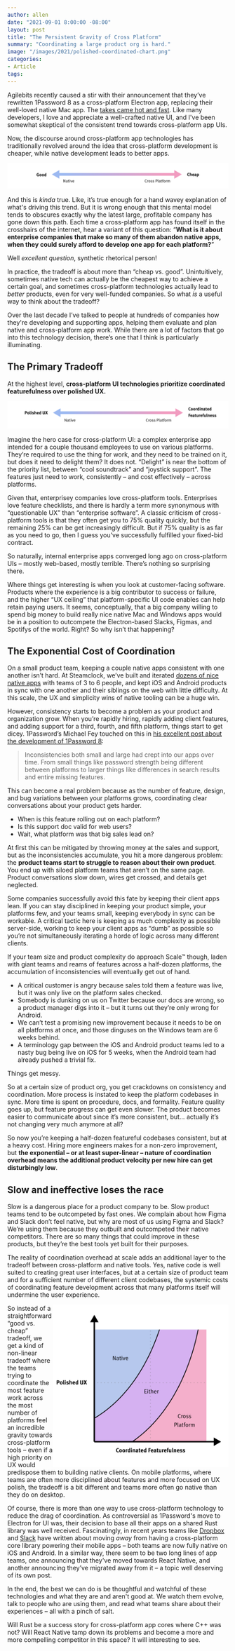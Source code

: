 ```yaml
---
author: allen
date: "2021-09-01 8:00:00 -08:00"
layout: post
title: "The Persistent Gravity of Cross Platform"
summary: "Coordinating a large product org is hard."
image: "/images/2021/polished-coordinated-chart.png"
categories:
- Article
tags:
---
```


Agilebits recently caused a stir with their announcement that they’ve rewritten 1Password 8 as a cross-platform Electron app, replacing their well-loved native Mac app. The [takes came hot and fast](https://mjtsai.com/blog/2021/08/11/1password-8-for-mac-early-access/). Like many developers, I love and appreciate a well-crafted native UI, and I've been somewhat skeptical of the consistent trend towards cross-platform app UIs.

Now, the discourse around cross-platform app technologies has traditionally revolved around the idea that cross-platform development is cheaper, while native development leads to better apps.

<img src="/images/2021/good-cheap-scale.png">

And this is *kinda* true. Like, it’s true enough for a hand wavey explanation of what's driving this trend. But it is wrong enough that this mental model tends to obscures exactly why the latest large, profitable company has gone down this path. Each time a cross-platform app has found itself in the crosshairs of the internet, hear a variant of this question: “**What is it about enterprise companies that make so many of them abandon native apps, when they could surely afford to develop one app for each platform?**”

Well *excellent question*, synthetic rhetorical person!

In practice, the tradeoff is about more than “cheap vs. good”. Unintuitively, sometimes native tech can actually be the cheapest way to achieve a certain goal, and sometimes cross-platform technologies actually lead to *better* products, even for very well-funded companies. So what *is* a useful way to think about the tradeoff?

Over the last decade I’ve talked to people at hundreds of companies how they're developing and supporting apps, helping them evaluate and plan native and cross-platform app work. While there are a lot of factors that go into this technology decision, there’s one that I think is particularly illuminating. 

## The Primary Tradeoff

At the highest level, **cross-platform UI technologies prioritize coordinated featurefulness over polished UX.**

<img src="/images/2021/polished-coordinated-scale.png">

Imagine the hero case for cross-platform UI: a complex enterprise app intended for a couple thousand employees to use on various platforms. They’re required to use the thing for work, and they need to be trained on it, but does it need to delight them? It does not. “Delight” is near the bottom of the priority list, between “cool soundtrack” and “joystick support”. The features just need to work, consistently – and cost effectively – across platforms.

Given that, enterprisey companies love cross-platform tools. Enterprises love feature checklists, and there is hardly a term more synonymous with “questionable UX” than “enterprise software”. A classic criticism of cross-platform tools is that they often get you to 75% quality quickly, but the remaining 25% can be get increasingly difficult. But if 75% quality is as far as you need to go, then I guess you've successfully fulfilled your fixed-bid contract.

So naturally, internal enterprise apps converged long ago on cross-platform UIs – mostly web-based, mostly terrible. There’s nothing so surprising there.

Where things get interesting is when you look at customer-facing software. Products where the experience is a big contributor to success or failure, and the higher “UX ceiling” that platform-specific UI code enables can help retain paying users. It seems, conceptually, that a big company willing to spend big money to build really nice native Mac and Windows apps would be in a position to outcompete the Electron-based Slacks, Figmas, and Spotifys of the world. Right? So why isn’t that happening?

## The Exponential Cost of Coordination 
On a small product team, keeping a couple native apps consistent with one another isn’t hard. At Steamclock, we’ve built and iterated [dozens of nice native apps](https://steamclock.com/work) with teams of 3 to 6 people, and kept iOS and Android products in sync with one another and their siblings on the web with little difficulty. At this scale, the UX and simplicity wins of native tooling can be a huge win.

However, consistency starts to become a problem as your product and organization grow. When you’re rapidly hiring, rapidly adding client features, and adding support for a third, fourth, and fifth platform, things start to get dicey. 1Password’s Michael Fey touched on this in [his excellent post about the development of 1Password 8](https://blog.1password.com/1password-8-the-story-so-far/):

> Inconsistencies both small and large had crept into our apps over time. From small things like password strength being different between platforms to larger things like differences in search results and entire missing features.

This can become a real problem because as the number of feature, design, and bug variations between your platforms grows, coordinating clear conversations about your product gets harder.

- When is this feature rolling out on each platform?
- Is this support doc valid for web users?
- Wait, what platform was that big sales lead on?

At first this can be mitigated by throwing money at the sales and support, but as the inconsistencies accumulate, you hit a more dangerous problem: the **product teams start to struggle to reason about their own product**. You end up with siloed platform teams that aren’t on the same page. Product conversations slow down, wires get crossed, and details get neglected.

Some companies successfully avoid this fate by keeping their client apps lean. If you can stay disciplined in keeping your product simple, your platforms few, and your teams small, keeping everybody in sync can be workable. A critical tactic here is keeping as much complexity as possible server-side, working to keep your client apps as “dumb” as possible so you’re not simultaneously iterating a horde of logic across many different clients.

If your team size and product complexity do approach Scale™ though, laden with giant teams and reams of features across a half-dozen platforms, the accumulation of inconsistencies will eventually get out of hand.

- A critical customer is angry because sales told them a feature was live, but it was only live on the platform sales checked.
- Somebody is dunking on us on Twitter because our docs are wrong, so a product manager digs into it – but it turns out they’re only wrong for Android.
- We can’t test a promising new improvement because it needs to be on all platforms at once, and those dinguses on the Windows team are 6 weeks behind.
- A terminology gap between the iOS and Android product teams led to a nasty bug being live on iOS for 5 weeks, when the Android team had already pushed a trivial fix.

Things get messy.

So at a certain size of product org, you get crackdowns on consistency and coordination. More process is instated to keep the platform codebases in sync. More time is spent on procedure, docs, and formality. Feature quality goes up, but feature progress can get even slower. The product becomes easier to communicate about since it’s more consistent, but… actually it’s not changing very much anymore at all?

So now you’re keeping a half-dozen featureful codebases consistent, but at a heavy cost. Hiring more engineers makes for a non-zero improvement, but **the exponential – or at least super-linear – nature of coordination overhead means the additional product velocity per new hire can get disturbingly low**.

## Slow and ineffective loses the race
Slow is a dangerous place for a product company to be. Slow product teams tend to be outcompeted by fast ones. We complain about how Figma and Slack don’t feel native, but why are most of us using Figma and Slack? We’re using them because they outbuilt and outcompeted their native competitors. There are so many things that could improve in these products, but they’re the best tools yet built for their purposes.

The reality of coordination overhead at scale adds an additional layer to the tradeoff between cross-platform and native tools. Yes, native code is well suited to creating great user interfaces, but at a certain size of product team and for a sufficient number of different client codebases, the systemic costs of coordinating feature development across that many platforms itself will undermine the user experience.

<img src="/images/2021/polished-coordinated-chart.png" style="float: right; max-width: 400px"> So instead of a straightforward “good vs. cheap” tradeoff, we get a kind of non-linear tradeoff where the teams trying to coordinate the most feature work across the most number of platforms feel an incredible gravity towards cross-platform tools – even if a high priority on UX would predispose them to building native clients. On mobile platforms, where teams are often more disciplined about features and more focused on UX polish, the tradeoff is a bit different and teams more often go native than they do on desktop.

Of course, there is more than one way to use cross-platform technology to reduce the drag of coordination. As controversial as 1Password's move to Electron for UI was, their decision to base all their apps on a shared Rust library was well received. Fascinatingly, in recent years teams like [Dropbox](https://dropbox.tech/mobile/the-not-so-hidden-cost-of-sharing-code-between-ios-and-android) and [Slack](https://slack.engineering/client-consistency-at-slack-beyond-libslack/) have written about moving *away* from having a cross-platform core library powering their mobile apps – both teams are now fully native on iOS and Android. In a similar way, there seem to be two long lines of app teams, one announcing that they've moved towards React Native, and another announcing they’ve migrated away from it – a topic well deserving of its own post.

In the end, the best we can do is be thoughtful and watchful of these technologies and what they are and aren't good at. We watch them evolve, talk to people who are using them, and read what teams share about their experiences – all with a pinch of salt.

Will Rust be a success story for cross-platform app cores where C++ was not? Will React Native tamp down its problems and become a more and more compelling competitor in this space? It will interesting to see.

